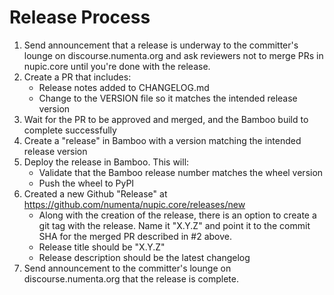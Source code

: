 # Release Process

1. Send announcement that a release is underway to the committer's lounge on
discourse.numenta.org and ask reviewers not to merge PRs in nupic.core until
you're done with the release.
2. Create a PR that includes:
    - Release notes added to CHANGELOG.md
    - Change to the VERSION file so it matches the intended release version
3. Wait for the PR to be approved and merged, and the Bamboo build to complete
successfully
4. Create a "release" in Bamboo with a version matching the intended release
version
5. Deploy the release in Bamboo. This will:
    - Validate that the Bamboo release number matches the wheel version
    - Push the wheel to PyPI
6. Created a new Github "Release" at https://github.com/numenta/nupic.core/releases/new
    - Along with the creation of the release, there is an option to create a git tag with the release. Name it "X.Y.Z" and point it to the commit SHA for the merged PR described in #2 above.
    - Release title should be "X.Y.Z"
    - Release description should be the latest changelog
7. Send announcement to the committer's lounge on discourse.numenta.org that the release is complete.